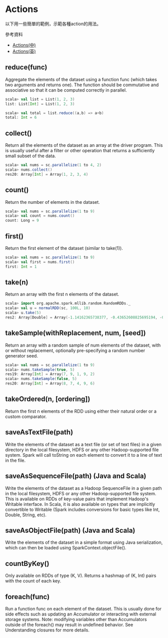 # Actions

以下用一些簡單的範例，示範各種action的用法。

參考資料
- [Actions(中)](https://taiwansparkusergroup.gitbooks.io/spark-programming-guide-zh-tw/content/programming-guide/rdds/actions.html)
- [Actions(英)](http://spark.apache.org/docs/latest/programming-guide.html#actions)

## reduce(func)
Aggregate the elements of the dataset using a function func (which takes two arguments and returns one). The function should be commutative and associative so that it can be computed correctly in parallel.
```scala
scala> val list = List(1, 2, 3)
list: List[Int] = List(1, 2, 3)

scala> val total = list.reduce((a,b) => a+b)
total: Int = 6
```

## collect()
Return all the elements of the dataset as an array at the driver program. This is usually useful after a filter or other operation that returns a sufficiently small subset of the data.
```scala
scala> val nums = sc.parallelize(1 to 4, 2)
scala> nums.collect()
res20: Array[Int] = Array(1, 2, 3, 4)
```

## count()
Return the number of elements in the dataset.
```scala
scala> val nums = sc.parallelize(1 to 9)
scala> val count = nums.count()
count: Long = 9
```

## first()
Return the first element of the dataset (similar to take(1)).
```scala
scala> val nums = sc.parallelize(1 to 9)
scala> val first = nums.first()
first: Int = 1
```

## take(n)
Return an array with the first n elements of the dataset.
```scala
scala> import org.apache.spark.mllib.random.RandomRDDs._
scala> val u = normalRDD(sc, 100L, 10)
scala> u.take(5)
res2: Array[Double] = Array(-1.14162365738377, -0.43652608825695194, -0.5909678874166858, -0.7982175744544066, -0.03379305504514526)
```

## takeSample(withReplacement, num, [seed])
Return an array with a random sample of num elements of the dataset, with or without replacement, optionally pre-specifying a random number generator seed.
```scala
scala> val nums = sc.parallelize(1 to 9)
scala> nums.takeSample(true, 5)
res19: Array[Int] = Array(7, 9, 1, 9, 2)
scala> nums.takeSample(false, 5)
res20: Array[Int] = Array(8, 7, 4, 9, 6)
```

## takeOrdered(n, [ordering])
Return the first n elements of the RDD using either their natural order or a custom comparator.

## saveAsTextFile(path)
Write the elements of the dataset as a text file (or set of text files) in a given directory in the local filesystem, HDFS or any other Hadoop-supported file system. Spark will call toString on each element to convert it to a line of text in the file.

## saveAsSequenceFile(path) (Java and Scala)
Write the elements of the dataset as a Hadoop SequenceFile in a given path in the local filesystem, HDFS or any other Hadoop-supported file system. This is available on RDDs of key-value pairs that implement Hadoop's Writable interface. In Scala, it is also available on types that are implicitly convertible to Writable (Spark includes conversions for basic types like Int, Double, String, etc).

## saveAsObjectFile(path) (Java and Scala)
Write the elements of the dataset in a simple format using Java serialization, which can then be loaded using SparkContext.objectFile().

## countByKey()
Only available on RDDs of type (K, V). Returns a hashmap of (K, Int) pairs with the count of each key.

## foreach(func)
Run a function func on each element of the dataset. This is usually done for side effects such as updating an Accumulator or interacting with external storage systems. 
Note: modifying variables other than Accumulators outside of the foreach() may result in undefined behavior. See Understanding closures for more details.
